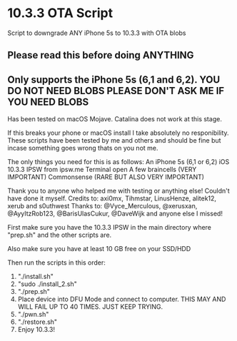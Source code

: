 # 10.3.3 OTA Script
 Script to downgrade ANY iPhone 5s to 10.3.3 with OTA blobs
 
Please read this before doing ANYTHING
-------------------------------------------

Only supports the iPhone 5s (6,1 and 6,2). YOU DO NOT NEED BLOBS PLEASE DON'T ASK ME IF YOU NEED BLOBS
-------------------------------------------

Has been tested on macOS Mojave. Catalina does not work at this stage.

If this breaks your phone or macOS install I take absolutely no responibility. These scripts have been tested by me and others and should be fine but incase something goes wrong thats on you not me. 

The only things you need for this is as follows: 
An iPhone 5s (6,1 or 6,2)
iOS 10.3.3 IPSW from ipsw.me 
Terminal open
A few braincells (VERY IMPORTANT) 
Commonsense (RARE BUT ALSO VERY IMPORTANT)

Thank you to anyone who helped me with testing or anything else! Couldn't have done it myself. 
Credits to: axi0mx, Tihmstar, LinusHenze, alitek12, xerub and s0uthwest
Thanks to: @Vyce_Merculous, @xerusxan, @AyyItzRob123, @BarisUlasCukur, @DaveWijk and anyone else I missed!


First make sure you have the 10.3.3 IPSW in the main directory where "prep.sh" and the other scripts are.

Also make sure you have at least 10 GB free on your SSD/HDD

Then run the scripts in this order:

1. "./install.sh"
2. "sudo ./install_2.sh"
3. "./prep.sh"
4. Place device into DFU Mode and connect to computer. 
   THIS MAY AND WILL FAIL UP TO 40 TIMES. JUST KEEP TRYING. 
5. "./pwn.sh"
6. "./restore.sh"
7. Enjoy 10.3.3! 